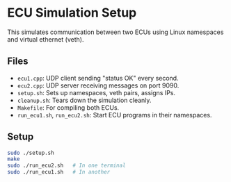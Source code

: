 # ECU Simulation Setup

This simulates communication between two ECUs using Linux namespaces and virtual ethernet (veth).

## Files

- `ecu1.cpp`: UDP client sending "status OK" every second.
- `ecu2.cpp`: UDP server receiving messages on port 9090.
- `setup.sh`: Sets up namespaces, veth pairs, assigns IPs.
- `cleanup.sh`: Tears down the simulation cleanly.
- `Makefile`: For compiling both ECUs.
- `run_ecu1.sh`, `run_ecu2.sh`: Start ECU programs in their namespaces.

## Setup

```bash
sudo ./setup.sh
make
sudo ./run_ecu2.sh   # In one terminal
sudo ./run_ecu1.sh   # In another
